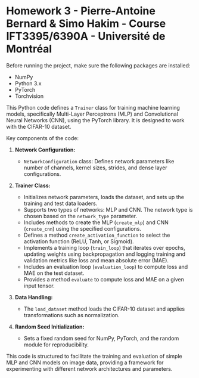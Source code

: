 # Homework 3  - Pierre-Antoine Bernard & Simo Hakim - Course IFT3395/6390A - Université de Montréal

Before running the project, make sure the following packages are installed:

- NumPy
- Python 3.x
- PyTorch
- Torchvision

This Python code defines a `Trainer` class for training machine learning models, specifically Multi-Layer Perceptrons (MLP) and Convolutional Neural Networks (CNN), using the PyTorch library. It is designed to work with the CIFAR-10 dataset.

Key components of the code:

1. **Network Configuration:**
   - `NetworkConfiguration` class: Defines network parameters like number of channels, kernel sizes, strides, and dense layer configurations.

2. **Trainer Class:**
   - Initializes network parameters, loads the dataset, and sets up the training and test data loaders.
   - Supports two types of networks: MLP and CNN. The network type is chosen based on the `network_type` parameter.
   - Includes methods to create the MLP (`create_mlp`) and CNN (`create_cnn`) using the specified configurations.
   - Defines a method `create_activation_function` to select the activation function (ReLU, Tanh, or Sigmoid).
   - Implements a training loop (`train_loop`) that iterates over epochs, updating weights using backpropagation and logging training and validation metrics like loss and mean absolute error (MAE).
   - Includes an evaluation loop (`evaluation_loop`) to compute loss and MAE on the test dataset.
   - Provides a method `evaluate` to compute loss and MAE on a given input tensor.

3. **Data Handling:**
   - The `load_dataset` method loads the CIFAR-10 dataset and applies transformations such as normalization.

4. **Random Seed Initialization:**
   - Sets a fixed random seed for NumPy, PyTorch, and the random module for reproducibility.

This code is structured to facilitate the training and evaluation of simple MLP and CNN models on image data, providing a framework for experimenting with different network architectures and parameters.
